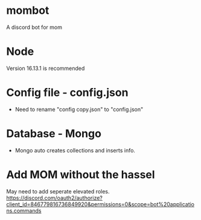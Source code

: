 # mombot

A discord bot for mom

# Node

Version 16.13.1 is recommended

# Config file - config.json

- Need to rename "config copy.json" to "config.json"

# Database - Mongo

- Mongo auto creates collections and inserts info.

# Add MOM without the hassel

May need to add seperate elevated roles.
https://discord.com/oauth2/authorize?client_id=846779816736849920&permissions=0&scope=bot%20applications.commands
